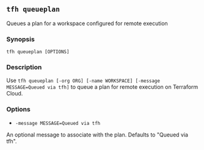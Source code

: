 ## `tfh queueplan`

Queues a plan for a workspace configured for remote execution

### Synopsis

    tfh queueplan [OPTIONS]

### Description

Use `tfh queueplan [-org ORG] [-name WORKSPACE] [-message MESSAGE=Queued via tfh]` to queue a plan for remote execution on Terraform Cloud.

### Options

* `-message MESSAGE=Queued via tfh`

An optional message to associate with the plan. Defaults to "Queued via tfh".
